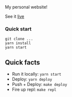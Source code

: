 My personal website!

See it [live](http://www.joeaverbukh.com)

### Quick start
```
git clone ...
yarn install
yarn start
```

## Quick facts

* Run it locally: `yarn start`
* Deploy: `yarn deploy`
* Push + Deploy: `make deploy`
* Fire up repl: `make repl`
